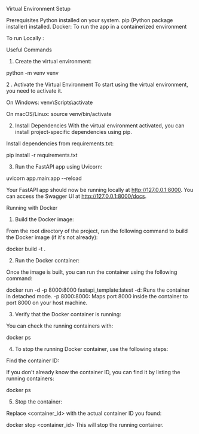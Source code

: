 Virtual Environment Setup

Prerequisites
Python installed on your system.
pip (Python package installer) installed.
Docker: To run the app in a containerized environment


To run Locally :

Useful Commands

1. Create the virtual environment:

python -m venv venv

2 . Activate the Virtual Environment
To start using the virtual environment, you need to activate it.

On Windows:
venv\Scripts\activate

On macOS/Linux:
source venv/bin/activate

2. Install Dependencies
With the virtual environment activated, you can install project-specific dependencies using pip.

Install dependencies from requirements.txt:

pip install -r requirements.txt

3. Run the FastAPI app using Uvicorn:

uvicorn app.main:app --reload

Your FastAPI app should now be running locally at http://127.0.0.1:8000. You can access the Swagger UI at http://127.0.0.1:8000/docs.

Running with Docker

1. Build the Docker image:

From the root directory of the project, run the following command to build the Docker image (if it's not already):

docker build -t <name of image> .

2. Run the Docker container:

Once the image is built, you can run the container using the following command:

docker run -d -p 8000:8000 fastapi_template:latest
-d: Runs the container in detached mode.
-p 8000:8000: Maps port 8000 inside the container to port 8000 on your host machine.

3. Verify that the Docker container is running:

You can check the running containers with:

docker ps

4. To stop the running Docker container, use the following steps:

Find the container ID:

If you don't already know the container ID, you can find it by listing the running containers:

docker ps

5. Stop the container:

Replace <container_id> with the actual container ID you found:

docker stop <container_id>
This will stop the running container.

